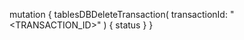 mutation {
    tablesDBDeleteTransaction(
        transactionId: "<TRANSACTION_ID>"
    ) {
        status
    }
}
